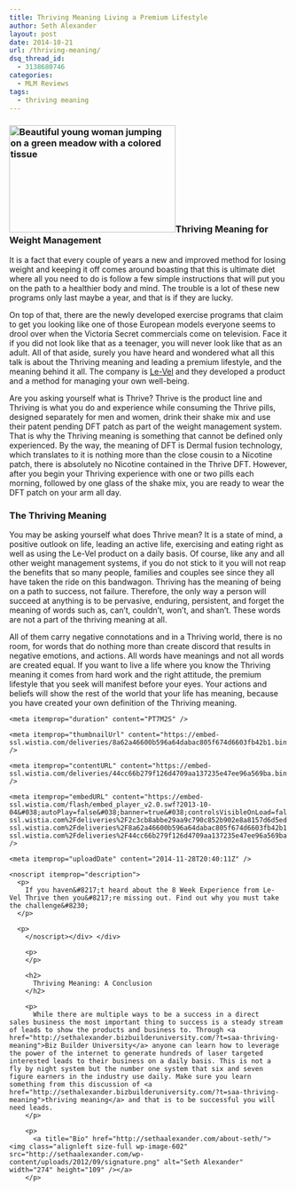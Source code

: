 ```yaml
---
title: Thriving Meaning Living a Premium Lifestyle
author: Seth Alexander
layout: post
date: 2014-10-21
url: /thriving-meaning/
dsq_thread_id:
  - 3138680746
categories:
  - MLM Reviews
tags:
  - thriving meaning
---
```

### [<img class="alignleft size-medium wp-image-1601" src="http://sethaalexander.com/wp-content/uploads/2014/10/thriving-meaning-300x193.jpg" alt="Beautiful young woman jumping on  a green meadow with a colored tissue" width="300" height="193" />][1]Thriving Meaning for Weight Management

It is a fact that every couple of years a new and improved method for losing weight and keeping it off comes around boasting that this is ultimate diet where all you need to do is follow a few simple instructions that will put you on the path to a healthier body and mind. The trouble is a lot of these new programs only last maybe a year, and that is if they are lucky.

On top of that, there are the newly developed exercise programs that claim to get you looking like one of those European models everyone seems to drool over when the Victoria Secret commercials come on television. Face it if you did not look like that as a teenager, you will never look like that as an adult. All of that aside, surely you have heard and wondered what all this talk is about the Thriving meaning and leading a premium lifestyle, and the meaning behind it all. The company is <a href="http://sethaalexander.com/level" target="_blank">Le-Vel</a> and they developed a product and a method for managing your own well-being.

Are you asking yourself what is Thrive? Thrive is the product line and Thriving is what you do and experience while consuming the Thrive pills, designed separately for men and women, drink their shake mix and use their patent pending DFT patch as part of the weight management system. That is why the Thriving meaning is something that cannot be defined only experienced. By the way, the meaning of DFT is Dermal fusion technology, which translates to it is nothing more than the close cousin to a Nicotine patch, there is absolutely no Nicotine contained in the Thrive DFT. However, after you begin your Thriving experience with one or two pills each morning, followed by one glass of the shake mix, you are ready to wear the DFT patch on your arm all day.

### The Thriving Meaning

You may be asking yourself what does Thrive mean? It is a state of mind, a positive outlook on life, leading an active life, exercising and eating right as well as using the Le-Vel product on a daily basis. Of course, like any and all other weight management systems, if you do not stick to it you will not reap the benefits that so many people, families and couples see since they all have taken the ride on this bandwagon. Thriving has the meaning of being on a path to success, not failure. Therefore, the only way a person will succeed at anything is to be pervasive, enduring, persistent, and forget the meaning of words such as, can’t, couldn’t, won’t, and shan’t. These words are not a part of the thriving meaning at all.

All of them carry negative connotations and in a Thriving world, there is no room, for words that do nothing more than create discord that results in negative emotions, and actions. All words have meanings and not all words are created equal. If you want to live a life where you know the Thriving meaning it comes from hard work and the right attitude, the premium lifestyle that you seek will manifest before your eyes. Your actions and beliefs will show the rest of the world that your life has meaning, because you have created your own definition of the Thriving meaning.

<div id="wistia_tfqo3o1xes" class="wistia_embed" style="width:500px;height:309px;">
  <div itemprop="video" itemscope itemtype="http://schema.org/VideoObject">
    <meta itemprop="name" content="Thrive 8 Week Experience" />
    
    <meta itemprop="duration" content="PT7M2S" />
    
    <meta itemprop="thumbnailUrl" content="https://embed-ssl.wistia.com/deliveries/8a62a46600b596a64dabac805f674d6603fb42b1.bin" />
    
    <meta itemprop="contentURL" content="https://embed-ssl.wistia.com/deliveries/44cc66b279f126d4709aa137235e47ee96a569ba.bin" />
    
    <meta itemprop="embedURL" content="https://embed-ssl.wistia.com/flash/embed_player_v2.0.swf?2013-10-04&#038;autoPlay=false&#038;banner=true&#038;controlsVisibleOnLoad=false&#038;customColor=000000&#038;endVideoBehavior=default&#038;fullscreenDisabled=true&#038;hdUrl%5B2pass%5D=true&#038;hdUrl%5Bext%5D=flv&#038;hdUrl%5Bheight%5D=720&#038;hdUrl%5Bsize%5D=139214183&#038;hdUrl%5Btype%5D=hdflv&#038;hdUrl%5Burl%5D=https%3A%2F%2Fembed-ssl.wistia.com%2Fdeliveries%2F2c3cb8abbe29aa9c790c852b902e8a8157d6d5ed.bin&#038;hdUrl%5Bwidth%5D=1280&#038;mediaDuration=422.623&#038;playButtonVisible=true&#038;showPlayButton=true&#038;showPlaybar=true&#038;showVolume=true&#038;stillUrl=https%3A%2F%2Fembed-ssl.wistia.com%2Fdeliveries%2F8a62a46600b596a64dabac805f674d6603fb42b1.bin%3Fimage_crop_resized%3D500x281&#038;unbufferedSeek=false&#038;videoUrl=https%3A%2F%2Fembed-ssl.wistia.com%2Fdeliveries%2F44cc66b279f126d4709aa137235e47ee96a569ba.bin" />
    
    <meta itemprop="uploadDate" content="2014-11-28T20:40:11Z" />
    
    <noscript itemprop="description">
      <p>
        If you haven&#8217;t heard about the 8 Week Experience from Le-Vel Thrive then you&#8217;re missing out. Find out why you must take the challenge&#8230;
      </p>
      
      <p>
        </noscript></div> </div> 
        
        <p>
        </p>
        
        <h2>
          Thriving Meaning: A Conclusion
        </h2>
        
        <p>
          While there are multiple ways to be a success in a direct sales business the most important thing to success is a steady stream of leads to show the products and business to. Through <a href="http://sethalexander.bizbuilderuniversity.com/?t=saa-thriving-meaning">Biz Builder University</a> anyone can learn how to leverage the power of the internet to generate hundreds of laser targeted interested leads to their business on a daily basis. This is not a fly by night system but the number one system that six and seven figure earners in the industry use daily. Make sure you learn something from this discussion of <a href="http://sethalexander.bizbuilderuniversity.com/?t=saa-thriving-meaning">thriving meaning</a> and that is to be successful you will need leads.
        </p>
        
        <p>
          <a title="Bio" href="http://sethaalexander.com/about-seth/"><img class="alignleft size-full wp-image-602" src="http://sethaalexander.com/wp-content/uploads/2012/09/signature.png" alt="Seth Alexander" width="274" height="109" /></a>
        </p>

 [1]: http://sethaalexander.com/wp-content/uploads/2014/10/thriving-meaning.jpg